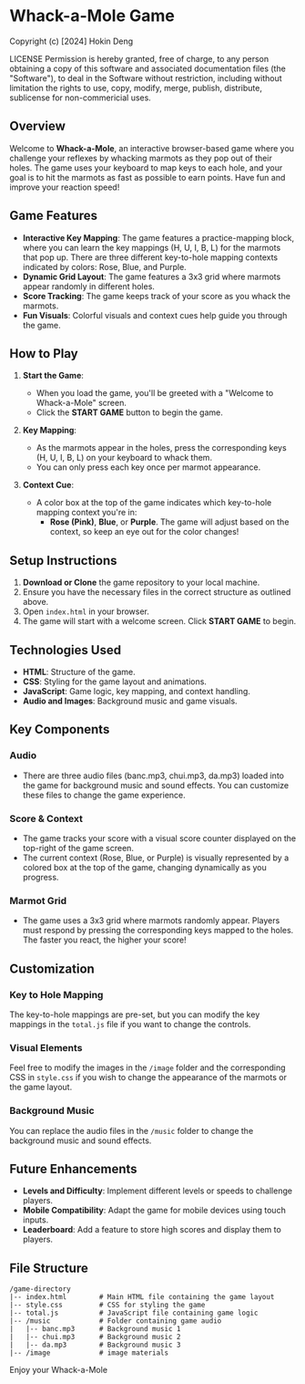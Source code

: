 # Whack-a-Mole Game

Copyright (c) [2024] Hokin Deng

LICENSE
Permission is hereby granted, free of charge, to any person obtaining a copy of this software and associated documentation files (the "Software"), to deal in the Software without restriction, including without limitation the rights to use, copy, modify, merge, publish, distribute, sublicense for non-commericial uses. 

## Overview
Welcome to **Whack-a-Mole**, an interactive browser-based game where you challenge your reflexes by whacking marmots as they pop out of their holes. The game uses your keyboard to map keys to each hole, and your goal is to hit the marmots as fast as possible to earn points. Have fun and improve your reaction speed!

## Game Features
- **Interactive Key Mapping**: The game features a practice-mapping block, where you can learn the key mappings (H, U, I, B, L) for the marmots that pop up. There are three different key-to-hole mapping contexts indicated by colors: Rose, Blue, and Purple.
- **Dynamic Grid Layout**: The game features a 3x3 grid where marmots appear randomly in different holes.
- **Score Tracking**: The game keeps track of your score as you whack the marmots.
- **Fun Visuals**: Colorful visuals and context cues help guide you through the game.

## How to Play

1. **Start the Game**: 
   - When you load the game, you'll be greeted with a "Welcome to Whack-a-Mole" screen.
   - Click the **START GAME** button to begin the game.

2. **Key Mapping**: 
   - As the marmots appear in the holes, press the corresponding keys (H, U, I, B, L) on your keyboard to whack them. 
   - You can only press each key once per marmot appearance.

3. **Context Cue**:
   - A color box at the top of the game indicates which key-to-hole mapping context you're in:
     - **Rose (Pink)**, **Blue**, or **Purple**. The game will adjust based on the context, so keep an eye out for the color changes!

## Setup Instructions

1. **Download or Clone** the game repository to your local machine.
2. Ensure you have the necessary files in the correct structure as outlined above.
3. Open `index.html` in your browser.
4. The game will start with a welcome screen. Click **START GAME** to begin.

## Technologies Used

- **HTML**: Structure of the game.
- **CSS**: Styling for the game layout and animations.
- **JavaScript**: Game logic, key mapping, and context handling.
- **Audio and Images**: Background music and game visuals.

## Key Components

### Audio
- There are three audio files (banc.mp3, chui.mp3, da.mp3) loaded into the game for background music and sound effects. You can customize these files to change the game experience.

### Score & Context
- The game tracks your score with a visual score counter displayed on the top-right of the game screen.
- The current context (Rose, Blue, or Purple) is visually represented by a colored box at the top of the game, changing dynamically as you progress.

### Marmot Grid
- The game uses a 3x3 grid where marmots randomly appear. Players must respond by pressing the corresponding keys mapped to the holes. The faster you react, the higher your score!

## Customization

### Key to Hole Mapping
The key-to-hole mappings are pre-set, but you can modify the key mappings in the `total.js` file if you want to change the controls.

### Visual Elements
Feel free to modify the images in the `/image` folder and the corresponding CSS in `style.css` if you wish to change the appearance of the marmots or the game layout.

### Background Music
You can replace the audio files in the `/music` folder to change the background music and sound effects.

## Future Enhancements

- **Levels and Difficulty**: Implement different levels or speeds to challenge players.
- **Mobile Compatibility**: Adapt the game for mobile devices using touch inputs.
- **Leaderboard**: Add a feature to store high scores and display them to players.

## File Structure

```
/game-directory
|-- index.html        # Main HTML file containing the game layout
|-- style.css         # CSS for styling the game
|-- total.js          # JavaScript file containing game logic
|-- /music            # Folder containing game audio
|   |-- banc.mp3      # Background music 1
|   |-- chui.mp3      # Background music 2
|   |-- da.mp3        # Background music 3
|-- /image            # image materials
```

Enjoy your Whack-a-Mole
